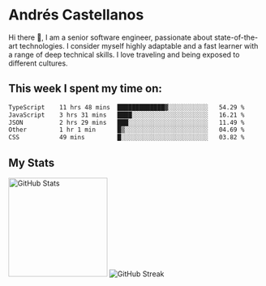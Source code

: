 # Andrés Castellanos

Hi there 👋, I am a senior software engineer, passionate about state-of-the-art technologies. I consider myself highly adaptable and a fast learner with a range of deep technical skills. I love traveling and being exposed to different cultures.

## This week I spent my time on:

<!--START_SECTION:waka-->

```txt
TypeScript    11 hrs 48 mins  █████████████▓░░░░░░░░░░░   54.29 %
JavaScript    3 hrs 31 mins   ████░░░░░░░░░░░░░░░░░░░░░   16.21 %
JSON          2 hrs 29 mins   ███░░░░░░░░░░░░░░░░░░░░░░   11.49 %
Other         1 hr 1 min      █▒░░░░░░░░░░░░░░░░░░░░░░░   04.69 %
CSS           49 mins         █░░░░░░░░░░░░░░░░░░░░░░░░   03.82 %
```

<!--END_SECTION:waka-->

## My Stats

<img height="195" src="https://github-readme-stats.vercel.app/api?username=andrescv&show_icons=true&theme=onedark&hide_border=true&card_width=495" alt="GitHub Stats" />

<img src="https://streak-stats.demolab.com?user=andrescv&theme=one-dark-pro&hide_border=true" alt="GitHub Streak" />
